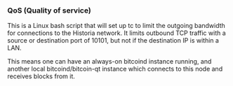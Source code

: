 ### QoS (Quality of service) ###

This is a Linux bash script that will set up tc to limit the outgoing bandwidth for connections to the Historia network. It limits outbound TCP traffic with a source or destination port of 10101, but not if the destination IP is within a LAN.

This means one can have an always-on bitcoind instance running, and another local bitcoind/bitcoin-qt instance which connects to this node and receives blocks from it.
